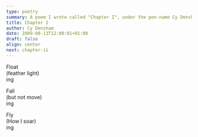 ```yaml
---
type: poetry
summary: A poem I wrote called "Chapter I", under the pen-name Cy Densham.
title: Chapter I
author: Cy Densham
date: 2009-08-13T12:00:01+01:00
draft: false
align: center
next: chapter-ii
---
```

Float\
(feather light)\
ing

Fall\
(but not move)\
ing

Fly\
(How I soar)\
ing

